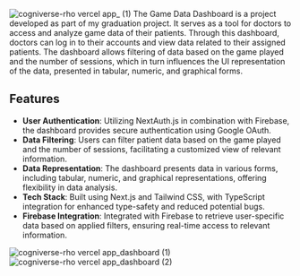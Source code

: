 
![cogniverse-rho vercel app_ (1)](https://github.com/moSaeed15/cogniverse/assets/67608414/2e0b6ade-e1da-451b-92c6-0907cd55395d)
The Game Data Dashboard is a project developed as part of my graduation project. It serves as a tool for doctors to access and analyze game data of their patients. Through this dashboard, doctors can log in to their accounts and view data related to their assigned patients. The dashboard allows filtering of data based on the game played and the number of sessions, which in turn influences the UI representation of the data, presented in tabular, numeric, and graphical forms.

## Features

- **User Authentication**: Utilizing NextAuth.js in combination with Firebase, the dashboard provides secure authentication using Google OAuth.
- **Data Filtering**: Users can filter patient data based on the game played and the number of sessions, facilitating a customized view of relevant information.
- **Data Representation**: The dashboard presents data in various forms, including tabular, numeric, and graphical representations, offering flexibility in data analysis.
- **Tech Stack**: Built using Next.js and Tailwind CSS, with TypeScript integration for enhanced type-safety and reduced potential bugs.
- **Firebase Integration**: Integrated with Firebase to retrieve user-specific data based on applied filters, ensuring real-time access to relevant information.

![cogniverse-rho vercel app_dashboard (1)](https://github.com/moSaeed15/cogniverse/assets/67608414/71632db3-9eea-418b-a5ce-6ddc52f9f0a8)
![cogniverse-rho vercel app_dashboard (2)](https://github.com/moSaeed15/cogniverse/assets/67608414/c63a0806-45e0-4c51-aea4-73f2b5af11fd)
